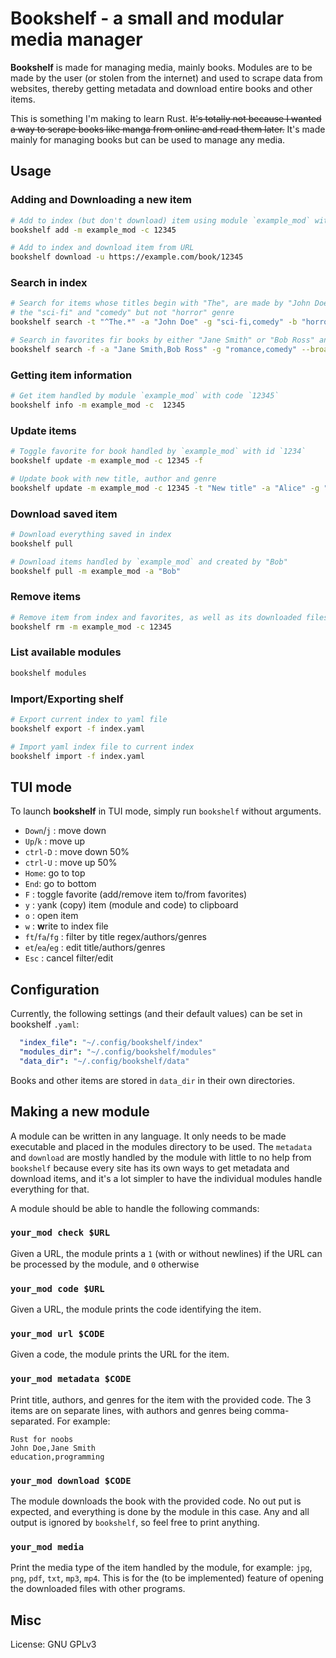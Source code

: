 # Bookshelf - a small and modular media manager

**Bookshelf** is made for managing media, mainly books. Modules are to be made by the user (or stolen from the internet) and used to scrape data from websites, thereby getting metadata and download entire books and other items.

This is something I'm making to learn Rust. ~~It's totally not because I wanted a way to scrape books like manga from online and read them later.~~ It's made mainly for managing books but can be used to manage any media.

## Usage

### Adding and Downloading a new item

```sh
# Add to index (but don't download) item using module `example_mod` with code `12345`
bookshelf add -m example_mod -c 12345

# Add to index and download item from URL
bookshelf download -u https://example.com/book/12345
```

### Search in index

```sh
# Search for items whose titles begin with "The", are made by "John Doe" have
# the "sci-fi" and "comedy" but not "horror" genre
bookshelf search -t "^The.*" -a "John Doe" -g "sci-fi,comedy" -b "horror"

# Search in favorites fir books by either "Jane Smith" or "Bob Ross" and of genre "romance" or "comedy"
bookshelf search -f -a "Jane Smith,Bob Ross" -g "romance,comedy" --broad_search
```

### Getting item information

```sh
# Get item handled by module `example_mod` with code `12345`
bookshelf info -m example_mod -c  12345
```

### Update items

```sh
# Toggle favorite for book handled by `example_mod` with id `1234`
bookshelf update -m example_mod -c 12345 -f

# Update book with new title, author and genre
bookshelf update -m example_mod -c 12345 -t "New title" -a "Alice" -g "comedy,horror"
```

### Download saved item

```sh
# Download everything saved in index
bookshelf pull

# Download items handled by `example_mod` and created by "Bob"
bookshelf pull -m example_mod -a "Bob"
```

### Remove items

```sh
# Remove item from index and favorites, as well as its downloaded files
bookshelf rm -m example_mod -c 12345
```

### List available modules

```sh
bookshelf modules
```

### Import/Exporting shelf

```sh
# Export current index to yaml file
bookshelf export -f index.yaml

# Import yaml index file to current index
bookshelf import -f index.yaml
```

## TUI mode

To launch **bookshelf** in TUI mode, simply run `bookshelf` without arguments.

- `Down`/`j` : move down
- `Up`/`k` : move up
- `ctrl-D` : move down 50%
- `ctrl-U` : move up 50%
- `Home`: go to top
- `End`: go to bottom
- `F` : toggle favorite (add/remove item to/from favorites)
- `y` : yank (copy) item (module and code) to clipboard
- `o` : open item
- `w` : **w**rite to index file
- `ft`/`fa`/`fg` : filter by title regex/authors/genres
- `et`/`ea`/`eg` : edit title/authors/genres
- `Esc` : cancel filter/edit

## Configuration

Currently, the following settings (and their default values) can be set in bookshelf `.yaml`:

```yaml
  "index_file": "~/.config/bookshelf/index"
  "modules_dir": "~/.config/bookshelf/modules"
  "data_dir": "~/.config/bookshelf/data"
```

Books and other items are stored in `data_dir` in their own directories.

## Making a new module

A module can be written in any language. It only needs to be made executable and placed in the modules directory to be used. The `metadata` and `download` are mostly handled by the module with little to no help from `bookshelf` because every site has its own ways to get metadata and download items, and it's a lot simpler to have the individual modules handle everything for that.

A module should be able to handle the following commands:

### `your_mod check $URL`

Given a URL, the module prints a `1` (with or without newlines) if the URL can be processed by the module, and `0` otherwise

### `your_mod code $URL`

Given a URL, the module prints the code identifying the item.

### `your_mod url $CODE`

Given a code, the module prints the URL for the item.

### `your_mod metadata $CODE`

Print title, authors, and genres for the item with the provided code. The 3 items are on separate lines, with authors and genres being comma-separated. For example:

```
Rust for noobs
John Doe,Jane Smith
education,programming
```

### `your_mod download $CODE`

The module downloads the book with the provided code. No out put is expected, and everything is done by the module in this case. Any and all output is ignored by `bookshelf`, so feel free to print anything.

### `your_mod media`

Print the media type of the item handled by the module, for example: `jpg`, `png`, `pdf`, `txt`, `mp3`, `mp4`. This is for the (to be implemented) feature of opening the downloaded files with other programs.

## Misc

License: GNU GPLv3
